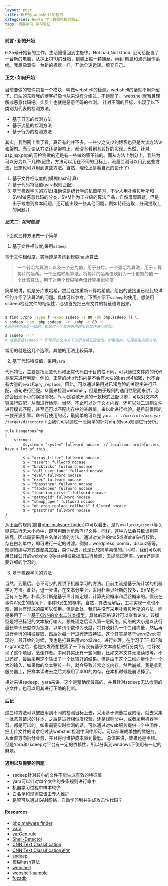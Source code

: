 ```yaml
---
layout: post
title: 新开始:webshell的检测
categories: HowTo 学习数据挖掘的路上
tags: 机器学习 学习笔记
---
```


#### 前言 : 新的开始

6.25号开始新的工作，生活慢慢回到主旋律。Not bad,Not Good. 公司给配置了一台新的电脑，从抹上CPU的硅脂，到装上每一颗螺丝，再到
刻盘和点亮操作系统。我想像着像一台新的机器一样，开始全速运转。填充自己。

#### 正文 : 如何开始

目前要做的软件包含一个模块，叫做webshell的检测。webshell的话就不用介绍了，日站的东西我的博客好像也从来没有介绍过。不跑题了。
webshell就暂且理解成恶意代码吧。实质上也就是恶意代码的检测。
针对不同的目标，出现了以下类别为代表的检测方法。

* 基于日志的检测方法
* 基于流量的检测方法
* 基于行为的检测方法

其实，我到网上看了看，真正有的并不多。一些少之又少的博客也只是大谈方法论和架构。而无论从方法还是架构上，都没有看到有较好的实现。当然，针对asp,jsp,php的可检测做的还是有一些做的蛮不错的。而从方法上划分上，我热为可以分为以下几种(记住，方法可以用在不同的目标上，流量监测可以用到这些方法，日志也可以用到这些方法。当然，理论上是看自己的设计了)

1. 基于文件相似度的(模糊hash计算)
2. 基于代码特征值(yara规则匹配)
3. 基于机器学习的方法(准确说是统计学的机器学习，不少人用朴素贝叶斯和SVM做恶意代码的分类，SVM作为工业级的算法产品，自然毋庸置疑，但是出于考虑到样本问题，还可能出现一些其他问题，例如特征选取，分词提取上的问题。)


##### 正文二 : 如何检测

下面就三种方法做一个简单

1. 基于文件相似度,采用`ssdeep`

基于文件相似度，实际即是考虑到[模糊hash算法](http://blog.csdn.net/cwqbuptcwqbupt/article/details/7591818)

> 一个弱哈希算法，以及一个分片值，用于分片。一个强哈希算法，用于计算每片的哈希。一个压缩映射算法，将每片的哈希值映射为一个更短的值
一个比较算法，用于对两个模糊哈希值计算相似程度

简单的讲，就是分片求哈希，然后连接重新计算哈希值。给出的链接里已经比较详细的介绍了该算法的问题。具体可以参考。下面介绍下`ssdeep`的使用。想使用ssdeep检验文件的相似性，必须首先把已有文件的特征值导出来。

```bash

$ find ./php -type f -exec ssdeep -t 80 -bm php.ssdeep {} \; 
$ ssdeep -bsm  php.ssdeep  -r ./php -t 80 -c
#这两种写法是一致的，都是对一个文件夹内的所有文件进行校验。

$ ssdeep -r *  					
# 或者直接ssdeep * 即可将该文件夹下的所有特征值输出，如需保存，记得重定向到文件。


```
常用的就是这几个选项，其他的用法比较简单。


2. 基于代码特征值，采用`yara`

代码特征，主要是指恶意代码和正常代码由于目的性不同，可以通过文件内的代码类型来进行判断。例如，正常的php代码内是不会有大块的base64加密，也不会有大量的`eval`和`prg_replace`。因此，可以通过采用对已知危险的关键字进行匹配，语句进行匹配。从而来检测webshell，但是由于规则的通用性层面来讲，必然会出现不小的误报情况。Yara是谷歌开源的一款模式匹配引擎，可以对文本内容进行匹配，从而进行检测。当然，不止可以对于文本内容，还可以对二进制文件进行模式匹配，甚至还可以匹配内存中的某段值，来以此进行检验。是目前很屌的一款开源引擎。命令行使用的话，最简单的可以是 `yara -r ./xxx/rule/xxx.yar /target/directory`下面我们可以通过一段简单的针对php的yara规则进行分析。

```
rule DangerousPhp
{
    strings:
        $system = "system" fullword nocase  // localroot bruteforcers have a lot of this

        $ = "array_filter" fullword nocase
        $ = "assert" fullword nocase
        $ = "backticks" fullword nocase
        $ = "call_user_func" fullword nocase
        $ = "eval" fullword nocase
        $ = "exec" fullword nocase
        $ = "fpassthru" fullword nocase
        $ = "fsockopen" fullword nocase
        $ = "function_exists" fullword nocase
        $ = "getmygid" fullword nocase
        $ = "shmop_open" fullword nocase
        $ = "mb_ereg_replace_callback" fullword nocase
        $ = "passthru" fullword nocase
}

```
从上面的规则(摘自[php-malware-finder](https://github.com/nbs-system/php-malware-finder/blob/master/php-malware-finder/php.yar))中可以看出，是对`eval`,`exec`,`assert`等关键词进行无大小命中，即可判断为危险PHP文件，同样，这种方法会导致误判率较高，因此需要采用白名单过滤的方法。通过对文件的md5或者sha1进行校验，存在白名单中，即可进行一定的过滤。例如，wordpress,joomla，discuz等等。规则的编写方式要[参考文档](http://yara.readthedocs.io/en/v3.6.0/writingrules.html)，类C写法，还是比较简单易懂的。同时，我们可以利用已经公开的webshell的yara特征数据库进行检测，去提高正确率。yara还是需要详细的学习的。



3. 基于机器学习的方法

当然，到最后。必不可少的要讲下机器学习的方法。目前主流是基于统计学的机器学习方法。此处，退一步讲，在文本分类上，采用朴素贝叶斯的较多，SVM也不乏有人在做。朴素贝叶斯是基于贝叶斯定理，计算先验概率和后验概率的。假设在事件A发生的情况下，事件B发生的概率。当然，算法理解后，工程实现一点也不难，因为有现成的库可以使用。但是此处，我们并没有采用朴素贝叶斯的方法。而是采用了一个[基于CNN的文本二分类模型](https://github.com/dennybritz/cnn-text-classification-tf)。具体的网络设计可以查看论文。该模型是将已标记的文本按行输入，预处理之后读入第一层网络，网络的大小是以该行最长单词长度作为宽度，以单词个数作为长度，将其映射为一个二维向量，然后再进行单行的特征提取，然后对每一行进行选取特征。这个其实是基于word2vec实现的。最开始的时候，我也是打算采用word2vec，进行处理。在学习了TF-IDF和n-gram之后，也是突发奇想搜索了一下有没有基于文本直接进行分类的。恰好发现了这个项目，感谢作者。中间其实还有一些问题，比如文本文件无法读取等。不过还好，最后采用这个输出了一个比较好的结果。但是由于这个二维向量作为一个大的输入，如果你的文本稍长一些，就会导致非常之吃内存。然后崩掉。我是拿到服务器上，把样本读进去之后大概用了40G的内存。在本机时候是崩溃掉了。

相对来讲ssdeep，yara来讲，这个是精确度最高的，并且针对ssdeep无法检测的小文件，也可以用其进行正确的判断。

#### 后记

这三种方法可以被应用到不同的检测目标上去，采用基于流量拦截的话，就去采集一批恶意请求的样本，之后是进行相似度校验，还是规则命中，或者采用机器学习。都是可以的。如果需要实时检测的话，可以通过对web服务提供一个中间件，把上传文件的请求经过该webshell检测中间件即可。可以部署成单独的微服务。从垂直方向拆分业务，并且将可维护成本降到最低。
总体来讲，效果还是不错。但是Yara和ssdeep对平台有一定的依赖性，所以分离到windows下使用有一定的麻烦。

#### 遇到以及需要的问题

* ssdeep针对较小的文件不能生成有效的特征值
* yara可以针对单个文件的多条规则进行命中
* 机器学习过程中样本较少
* 白名单和规则应该由专人维护
* 是否可以通过GAN网络，自动学习到并生成攻击性代码？


#### Resources
* [php malware finder](https://github.com/nbs-system/php-malware-finder)
* [yara](https://github.com/VirusTotal/yara)
* [yarGen rule](https://github.com/Neo23x0/yarGen)
* [Shell-Detector](https://github.com/emposha/Shell-Detector)
* [CNN Text Classification](https://github.com/dennybritz/cnn-text-classification-tf)
* [CNN Text Classification论文](https://arxiv.org/abs/1408.5882v2)
* [ssdeep](http://ssdeep.sourceforge.net/)
* [模糊hash算法](http://blog.csdn.net/cwqbuptcwqbupt/article/details/7591818)
* [webshell](https://github.com/tennc/webshell)
* [webshell-sample](https://github.com/ysrc/webshell-sample)
* [fuzzdb](https://github.com/fuzzdb-project/fuzzdb)